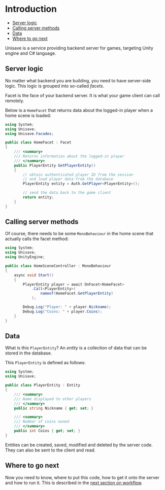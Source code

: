 # Introduction

- [Server logic](#server-logic)
- [Calling server methods](#calling-server-methods)
- [Data](#data)
- [Where to go next](#where-to-go-next)

Unisave is a service providing backend server for games, targeting Unity engine and C# language.


<a name="server-logic"></a>
## Server logic

No matter what backend you are building, you need to have server-side logic. This logic is grouped into so-called *facets*.

Facet is the face of your backend server. It is what your game client can call remotely.

Below is a `HomeFacet` that returns data about the logged-in player when a home scene is loaded:

```cs
using System;
using Unisave;
using Unisave.Facades;

public class HomeFacet : Facet
{
    /// <summary>
    /// Returns information about the logged-in player
    /// </summary>
    public PlayerEntity GetPlayerEntity()
    {
        // obtain authenticated player ID from the session
        // and load player data from the database
        PlayerEntity entity = Auth.GetPlayer<PlayerEntity>();

        // send the data back to the game client
        return entity;
    }
}
```


<a name="calling-server-methods"></a>
## Calling server methods

Of course, there needs to be some `MonoBehaviour` in the home scene that actually calls the facet method:

```cs
using System;
using Unisave;
using UnityEngine;

public class HomeSceneController : MonoBehaviour
{
    async void Start()
    {
        PlayerEntity player = await OnFacet<HomeFacet>
            .Call<PlayerEntity>(
                nameof(HomeFacet.GetPlayerEntity)
            );

        Debug.Log("Player: " + player.Nickname);
        Debug.Log("Coins: " + player.Coins);
    }
}
```


<a name="data"></a>
## Data

What is this `PlayerEntity`? An *entity* is a collection of data that can be stored in the database.

This `PlayerEntity` is defined as follows:

```cs
using System;
using Unisave;

public class PlayerEntity : Entity
{
    /// <summary>
    /// Name displayed to other players
    /// </summary>
    public string Nickname { get; set; }

    /// <summary>
    /// Number of coins owned
    /// </summary>
    public int Coins { get; set; }
}
```

Entities can be created, saved, modified and deleted by the server code. They can also be sent to the client and read.


<a name="where-to-go-next"></a>
## Where to go next

Now you need to know, where to put this code, how to get it onto the server and how to run it. This is described in the [next section on workflow](workflow).
